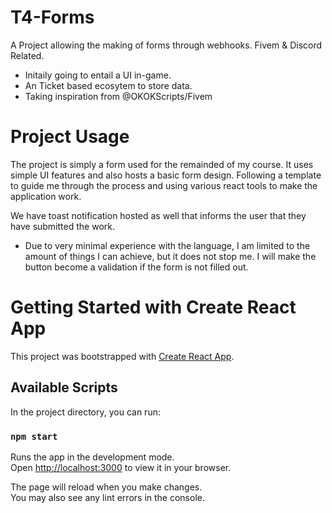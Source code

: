 # T4-Forms

A Project allowing the making of forms through webhooks. Fivem & Discord Related.
  - Initaily going to entail a UI in-game.
  - An Ticket based ecosytem to store data.
  - Taking inspiration from @OKOKScripts/Fivem

# Project Usage
The project is simply a form used for the remainded of my course. It uses simple UI features and also hosts a basic form design. Following a template to guide me through the process and using various react tools to make the application work.

We have toast notification hosted as well that informs the user that they have submitted the work.
  - Due to very minimal experience with the language, I am limited to the amount of things I can achieve, but it does not stop me. I will make the button become a validation if the form is not filled out.

# Getting Started with Create React App

This project was bootstrapped with [Create React App](https://github.com/facebook/create-react-app).

## Available Scripts

In the project directory, you can run:

### `npm start`

Runs the app in the development mode.\
Open [http://localhost:3000](http://localhost:3000) to view it in your browser.

The page will reload when you make changes.\
You may also see any lint errors in the console.


